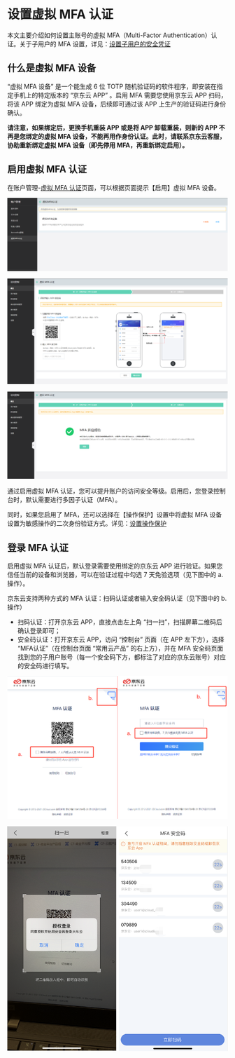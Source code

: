 # 设置虚拟 MFA 认证

本文主要介绍如何设置主账号的虚拟 MFA（Multi-Factor Authentication）认证。关于子用户的 MFA 设置，详见：[设置子用户的安全凭证](../../../documentation/Management/IAM/Operation-manual/User-management/setting-user-credentials.md)

## 什么是虚拟 MFA 设备

“虚拟 MFA 设备” 是一个能生成 6 位 TOTP 随机验证码的软件程序，即安装在指定手机上的特定版本的 “京东云 APP” 。启用 MFA 需要您使用京东云 APP 扫码，将该 APP 绑定为虚拟 MFA 设备，后续即可通过该 APP 上生产的验证码进行身份确认。

**请注意，如果绑定后，更换手机重装 APP 或是将 APP 卸载重装，则新的 APP 不再是您绑定的虚拟 MFA 设备，不能再用作身份认证。此时，请联系京东云客服，协助重新绑定虚拟 MFA 设备（即先停用 MFA，再重新绑定启用）。**

## 启用虚拟 MFA 认证

在账户管理-[虚拟 MFA 认证](https://uc.jdcloud.com/account/mfa)页面，可以根据页面提示【启用】虚拟 MFA 设备。

![image-20210722223221246](../../../image/User/Account-Mgmt/image-20210722223221246.png)

![image-20210722224234264](../../../image/User/Account-Mgmt/image-20210722224234264.png)

![image-20210722224409401](../../../image/User/Account-Mgmt/image-20210722224409401.png)

通过启用虚拟 MFA 认证，您可以提升账户的访问安全等级。启用后，您登录控制台时，默认需要进行多因子认证（MFA）。

同时，如果您启用了 MFA，还可以选择在【操作保护】设置中将虚拟 MFA 设备设置为敏感操作的二次身份验证方式。详见：[设置操作保护](../../../documentation/User-Service/Security-Operation-Protection/Operation-Protection.md)

## 登录 MFA 认证

启用虚拟 MFA 认证后，默认登录需要使用绑定的京东云 APP 进行验证。如果您信任当前的设备和浏览器，可以在验证过程中勾选 7 天免验选项（见下图中的 a. 操作）。

京东云支持两种方式的 MFA 认证：扫码认证或者输入安全码认证（见下图中的 b. 操作）

- 扫码认证：打开京东云 APP，直接点击左上角 “扫一扫”，扫描屏幕二维码后确认登录即可；
- 安全码认证：打开京东云 APP，访问 “控制台” 页面（在 APP 左下方），选择 “MFA认证”（在控制台页面 “常用云产品” 的右上方），并在 MFA 安全码页面找到您的子用户账号（每一个安全码下方，都标注了对应的京东云账号）对应的安全码进行填写。

![image-20210716134853204](../../../image/IAM/SubUserManagement/image-20210716134853204.png)

![image-20210722225327510](../../../image/User/Account-Mgmt/image-20210722225327510.png)


